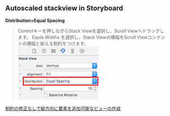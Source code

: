 ## Autoscaled stackview in Storyboard

**Distribution=Equal Spacing**

> Controlキーを押しながらStack Viewを選択し、Scroll Viewへドラッグします。
> Equla Widths を選択し、Stack Viewの横幅をScroll Viewコンテントの横幅と揃える制約をつけます。
![](https://github.com/ayakix/Scroll-Stack-Content/raw/master/images/image7.png)

[制約の修正なしで縦方向に要素を追加可能なビューの作成](http://blog.ayakix.com/2017/03/blog-post_29.html)
